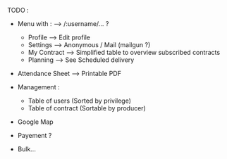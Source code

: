 TODO :

 * Menu with : --> /:username/... ?
    - Profile       --> Edit profile
    - Settings      --> Anonymous / Mail (mailgun ?)
    - My Contract   --> Simplified table to overview subscribed contracts
    - Planning      --> See Scheduled delivery

 * Attendance Sheet --> Printable PDF

 * Management :
    - Table of users (Sorted by privilege)
    - Table of contract (Sortable by producer)

 * Google Map

 * Payement ?

 * Bulk...
